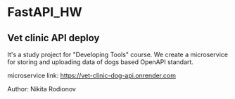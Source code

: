 # FastAPI_HW
## Vet clinic API deploy

It's a study project for "Developing Tools" course. We create a microservice for storing and uploading data of dogs based OpenAPI standart.

microservice link: https://vet-clinic-dog-api.onrender.com

Author: Nikita Rodionov
